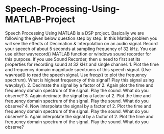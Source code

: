 # Speech-Processing-Using-MATLAB-Project
Speech Processing Using MATLAB is a DSP project. Basically we are following the given below question step by step. In this Matlab problem you will see the effects of Decimation &amp; Interpolation on an audio signal. Record your speech of about 5 seconds at sampling frequency of 32 kHz. You can use either wavrecord() MATLAB function or windows sound recorder for this purpose. If you use Sound Recorder, then u need to first set its properties for recording sound at 32 kHz and single channel. 1. Plot the time and frequency domain magnitude spectrums of this speech signal. (Use wavread() to read the speech signal. Use freqz() to plot the frequency spectrum). What is highest frequency of this signal? Play this signal using wavplay(). 2. Decimate the signal by a factor of 2. Again plot the time and frequency domain spectrum of the signal. Play the sound. What do you observe? 3. Again decimate the signal by a factor of 2. Plot the time and frequency domain spectrum of the signal. Play the sound. What do you observe? 4. Now interpolate the signal by a factor of 2. Plot the time and frequency domain spectrum of the signal. Play the sound. What do you observe? 5. Again interpolate the signal by a factor of 2. Plot the time and frequency domain spectrum of the signal. Play the sound. What do you observe?
